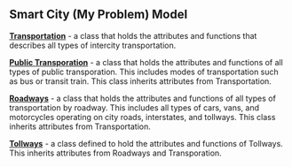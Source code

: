 ## Smart City (My Problem) Model

[**Transportation**](Transporation.py) - a class that holds the attributes and functions that describes all types of intercity transportation.

[**Public Transporation**](PublicTransporation.py) - a class that holds the attributes and functions of all types of public transporation. This includes modes of transportation such as bus or transit train. This class inherits attributes from Transportation.

[**Roadways**](Roadways.py) - a class that holds the attributes and functions of all types of transportation by roadway. This includes all types of cars, vans, and motorcycles operating on city roads, interstates, and tollways. This class inherits attributes from Transportation.

[**Tollways**](Tollways.py) - a class defined to hold the attributes and functions of Tollways. This inherits attributes from Roadways and Transporation.